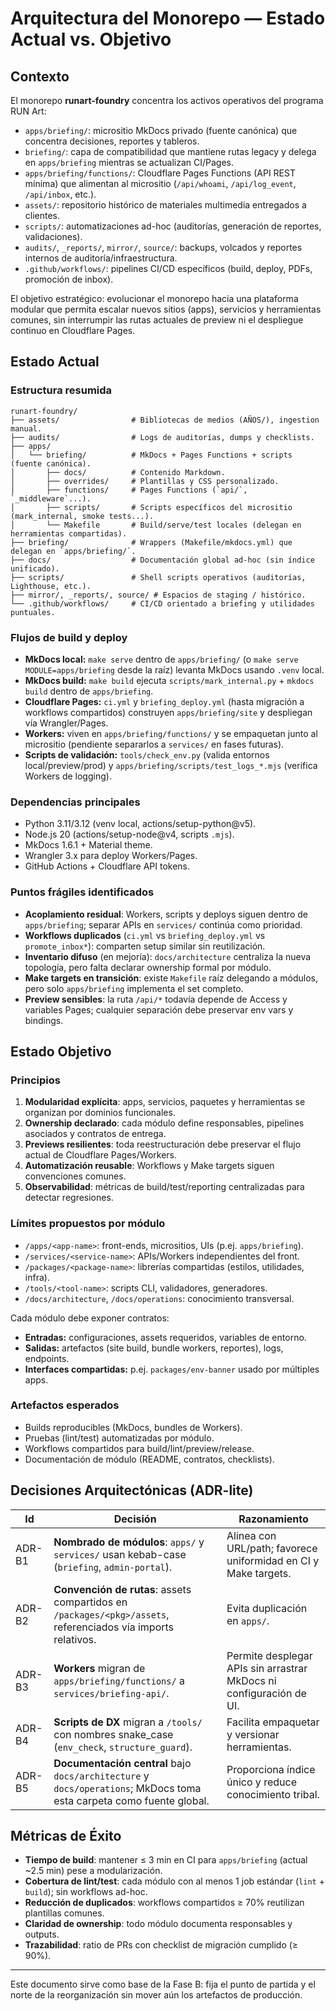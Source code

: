 # Arquitectura del Monorepo — Estado Actual vs. Objetivo

## Contexto

El monorepo **runart-foundry** concentra los activos operativos del programa RUN Art:

- `apps/briefing/`: micrositio MkDocs privado (fuente canónica) que concentra decisiones, reportes y tableros.
- `briefing/`: capa de compatibilidad que mantiene rutas legacy y delega en `apps/briefing` mientras se actualizan CI/Pages.
- `apps/briefing/functions/`: Cloudflare Pages Functions (API REST mínima) que alimentan al micrositio (`/api/whoami`, `/api/log_event`, `/api/inbox`, etc.).
- `assets/`: repositorio histórico de materiales multimedia entregados a clientes.
- `scripts/`: automatizaciones ad-hoc (auditorías, generación de reportes, validaciones).
- `audits/`, `_reports/`, `mirror/`, `source/`: backups, volcados y reportes internos de auditoría/infraestructura.
- `.github/workflows/`: pipelines CI/CD específicos (build, deploy, PDFs, promoción de inbox).

El objetivo estratégico: evolucionar el monorepo hacia una plataforma modular que permita escalar nuevos sitios (apps), servicios y herramientas comunes, sin interrumpir las rutas actuales de preview ni el despliegue continuo en Cloudflare Pages.

## Estado Actual

### Estructura resumida

```
runart-foundry/
├── assets/                # Bibliotecas de medios (AÑOS/), ingestion manual.
├── audits/                # Logs de auditorías, dumps y checklists.
├── apps/
│   └── briefing/          # MkDocs + Pages Functions + scripts (fuente canónica).
│       ├── docs/          # Contenido Markdown.
│       ├── overrides/     # Plantillas y CSS personalizado.
│       ├── functions/     # Pages Functions (`api/`, `_middleware`...).
│       ├── scripts/       # Scripts específicos del micrositio (mark_internal, smoke tests...).
│       └── Makefile       # Build/serve/test locales (delegan en herramientas compartidas).
├── briefing/              # Wrappers (Makefile/mkdocs.yml) que delegan en `apps/briefing/`.
├── docs/                  # Documentación global ad-hoc (sin índice unificado).
├── scripts/               # Shell scripts operativos (auditorías, Lighthouse, etc.).
├── mirror/, _reports/, source/ # Espacios de staging / histórico.
└── .github/workflows/     # CI/CD orientado a briefing y utilidades puntuales.
```

### Flujos de build y deploy

- **MkDocs local:** `make serve` dentro de `apps/briefing/` (o `make serve MODULE=apps/briefing` desde la raíz) levanta MkDocs usando `.venv` local.
- **MkDocs build:** `make build` ejecuta `scripts/mark_internal.py` + `mkdocs build` dentro de `apps/briefing`.
- **Cloudflare Pages:** `ci.yml` y `briefing_deploy.yml` (hasta migración a workflows compartidos) construyen `apps/briefing/site` y despliegan vía Wrangler/Pages.
- **Workers:** viven en `apps/briefing/functions/` y se empaquetan junto al micrositio (pendiente separarlos a `services/` en fases futuras).
- **Scripts de validación:** `tools/check_env.py` (valida entornos local/preview/prod) y `apps/briefing/scripts/test_logs_*.mjs` (verifica Workers de logging).

### Dependencias principales

- Python 3.11/3.12 (venv local, actions/setup-python@v5).
- Node.js 20 (actions/setup-node@v4, scripts `.mjs`).
- MkDocs 1.6.1 + Material theme.
- Wrangler 3.x para deploy Workers/Pages.
- GitHub Actions + Cloudflare API tokens.

### Puntos frágiles identificados

- **Acoplamiento residual**: Workers, scripts y deploys siguen dentro de `apps/briefing`; separar APIs en `services/` continúa como prioridad.
- **Workflows duplicados** (`ci.yml` vs `briefing_deploy.yml` vs `promote_inbox*`): comparten setup similar sin reutilización.
- **Inventario difuso** (en mejoría): `docs/architecture` centraliza la nueva topología, pero falta declarar ownership formal por módulo.
- **Make targets en transición**: existe `Makefile` raíz delegando a módulos, pero solo `apps/briefing` implementa el set completo.
- **Preview sensibles**: la ruta `/api/*` todavía depende de Access y variables Pages; cualquier separación debe preservar env vars y bindings.

## Estado Objetivo

### Principios

1. **Modularidad explícita**: apps, servicios, paquetes y herramientas se organizan por dominios funcionales.
2. **Ownership declarado**: cada módulo define responsables, pipelines asociados y contratos de entrega.
3. **Previews resilientes**: toda reestructuración debe preservar el flujo actual de Cloudflare Pages/Workers.
4. **Automatización reusable**: Workflows y Make targets siguen convenciones comunes.
5. **Observabilidad**: métricas de build/test/reporting centralizadas para detectar regresiones.

### Límites propuestos por módulo

- `/apps/<app-name>`: front-ends, micrositios, UIs (p.ej. `apps/briefing`).
- `/services/<service-name>`: APIs/Workers independientes del front.
- `/packages/<package-name>`: librerías compartidas (estilos, utilidades, infra).
- `/tools/<tool-name>`: scripts CLI, validadores, generadores.
- `/docs/architecture`, `/docs/operations`: conocimiento transversal.

Cada módulo debe exponer contratos:

- **Entradas:** configuraciones, assets requeridos, variables de entorno.
- **Salidas:** artefactos (site build, bundle workers, reportes), logs, endpoints.
- **Interfaces compartidas:** p.ej. `packages/env-banner` usado por múltiples apps.

### Artefactos esperados

- Builds reproducibles (MkDocs, bundles de Workers).
- Pruebas (lint/test) automatizadas por módulo.
- Workflows compartidos para build/lint/preview/release.
- Documentación de módulo (README, contratos, checklists).

## Decisiones Arquitectónicas (ADR-lite)

| Id | Decisión | Razonamiento |
|----|----------|--------------|
| ADR-B1 | **Nombrado de módulos**: `apps/` y `services/` usan kebab-case (`briefing`, `admin-portal`). | Alinea con URL/path; favorece uniformidad en CI y Make targets. |
| ADR-B2 | **Convención de rutas**: assets compartidos en `/packages/<pkg>/assets`, referenciados vía imports relativos. | Evita duplicación en `apps/`. |
| ADR-B3 | **Workers** migran de `apps/briefing/functions/` a `services/briefing-api/`. | Permite desplegar APIs sin arrastrar MkDocs ni configuración de UI. |
| ADR-B4 | **Scripts de DX** migran a `/tools/` con nombres snake_case (`env_check`, `structure_guard`). | Facilita empaquetar y versionar herramientas. |
| ADR-B5 | **Documentación central** bajo `docs/architecture` y `docs/operations`; MkDocs toma esta carpeta como fuente global. | Proporciona índice único y reduce conocimiento tribal. |

## Métricas de Éxito

- **Tiempo de build**: mantener ≤ 3 min en CI para `apps/briefing` (actual ~2.5 min) pese a modularización.
- **Cobertura de lint/test**: cada módulo con al menos 1 job estándar (`lint` + `build`); sin workflows ad-hoc.
- **Reducción de duplicados**: workflows compartidos ≥ 70% reutilizan plantillas comunes.
- **Claridad de ownership**: todo módulo documenta responsables y outputs.
- **Trazabilidad**: ratio de PRs con checklist de migración cumplido (≥ 90%).

---

Este documento sirve como base de la Fase B: fija el punto de partida y el norte de la reorganización sin mover aún los artefactos de producción.
